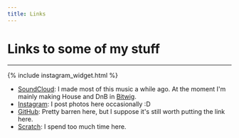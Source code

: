 ```yaml
---
title: Links
---
```

# Links to some of my stuff
<hr>

{% include instagram_widget.html %}

- [SoundCloud](https://soundcloud.com/sam-mcgowan-music): I made most of this music a while ago. At the moment I'm mainly making House and DnB in [Bitwig](https://www.bitwig.com/).
- [Instagram](https://www.instagram.com/differently.artistic/): I post photos here occasionally :D
- [GitHub](https://github.com/SamuelMcGowan): Pretty barren here, but I suppose it's still worth putting the link here.
- [Scratch](https://scratch.mit.edu/users/squoop/): I spend too much time here.